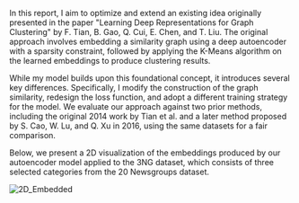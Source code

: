 In this report, I aim to optimize and extend an existing idea originally presented in the paper "Learning Deep Representations for Graph Clustering" by F. Tian, B. Gao, Q. Cui, E. Chen, and T. Liu. The original approach involves embedding a similarity graph using a deep autoencoder with a sparsity constraint, followed by applying the K-Means algorithm on the learned embeddings to produce clustering results.

While my model builds upon this foundational concept, it introduces several key differences. Specifically, I modify the construction of the graph similarity, redesign the loss function, and adopt a different training strategy for the model. We evaluate our approach against two prior methods, including the original 2014 work by Tian et al. and a later method proposed by S. Cao, W. Lu, and Q. Xu in 2016, using the same datasets for a fair comparison.

Below, we present a 2D visualization of the embeddings produced by our autoencoder model applied to the 3NG dataset, which consists of three selected categories from the 20 Newsgroups dataset.

![2D_Embedded](https://github.com/user-attachments/assets/106bed17-b7e1-4512-9e3c-58f115682d06)
